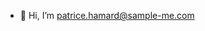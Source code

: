 - 👋 Hi, I’m patrice.hamard@sample-me.com

<!---
sample-me/sample-me is a ✨ special ✨ repository because its `README.md` (this file) appears on your GitHub profile.
You can click the Preview link to take a look at your changes.
--->
